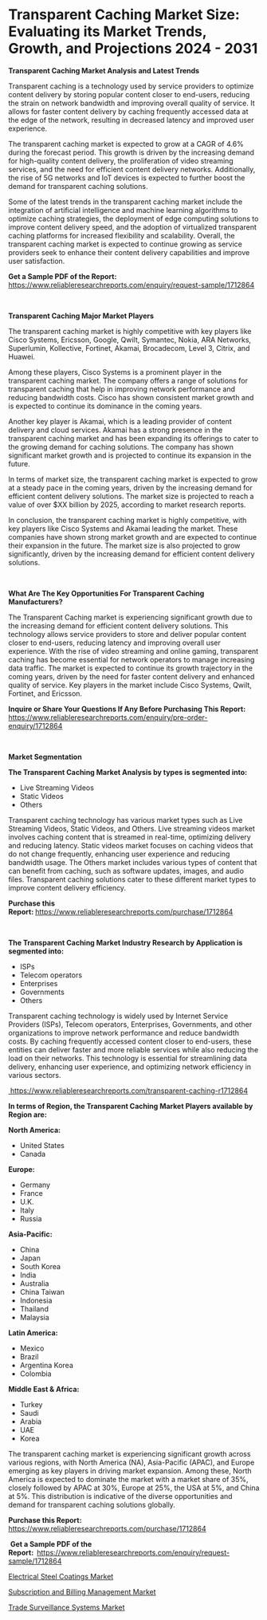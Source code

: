 <p><h1>Transparent Caching Market Size: Evaluating its Market Trends, Growth, and Projections 2024 - 2031</h1></p><p><strong>Transparent Caching Market Analysis and Latest Trends</strong></p>
<p><p>Transparent caching is a technology used by service providers to optimize content delivery by storing popular content closer to end-users, reducing the strain on network bandwidth and improving overall quality of service. It allows for faster content delivery by caching frequently accessed data at the edge of the network, resulting in decreased latency and improved user experience.</p><p>The transparent caching market is expected to grow at a CAGR of 4.6% during the forecast period. This growth is driven by the increasing demand for high-quality content delivery, the proliferation of video streaming services, and the need for efficient content delivery networks. Additionally, the rise of 5G networks and IoT devices is expected to further boost the demand for transparent caching solutions.</p><p>Some of the latest trends in the transparent caching market include the integration of artificial intelligence and machine learning algorithms to optimize caching strategies, the deployment of edge computing solutions to improve content delivery speed, and the adoption of virtualized transparent caching platforms for increased flexibility and scalability. Overall, the transparent caching market is expected to continue growing as service providers seek to enhance their content delivery capabilities and improve user satisfaction.</p></p>
<p><strong>Get a Sample PDF of the Report:&nbsp;</strong> <a href="https://www.reliableresearchreports.com/enquiry/request-sample/1712864">https://www.reliableresearchreports.com/enquiry/request-sample/1712864</a></p>
<p>&nbsp;</p>
<p><strong>Transparent Caching Major Market Players</strong></p>
<p><p>The transparent caching market is highly competitive with key players like Cisco Systems, Ericsson, Google, Qwilt, Symantec, Nokia, ARA Networks, Superlumin, Kollective, Fortinet, Akamai, Brocadecom, Level 3, Citrix, and Huawei.</p><p>Among these players, Cisco Systems is a prominent player in the transparent caching market. The company offers a range of solutions for transparent caching that help in improving network performance and reducing bandwidth costs. Cisco has shown consistent market growth and is expected to continue its dominance in the coming years.</p><p>Another key player is Akamai, which is a leading provider of content delivery and cloud services. Akamai has a strong presence in the transparent caching market and has been expanding its offerings to cater to the growing demand for caching solutions. The company has shown significant market growth and is projected to continue its expansion in the future.</p><p>In terms of market size, the transparent caching market is expected to grow at a steady pace in the coming years, driven by the increasing demand for efficient content delivery solutions. The market size is projected to reach a value of over $XX billion by 2025, according to market research reports.</p><p>In conclusion, the transparent caching market is highly competitive, with key players like Cisco Systems and Akamai leading the market. These companies have shown strong market growth and are expected to continue their expansion in the future. The market size is also projected to grow significantly, driven by the increasing demand for efficient content delivery solutions.</p></p>
<p>&nbsp;</p>
<p><strong>What Are The Key Opportunities For Transparent Caching Manufacturers?</strong></p>
<p><p>The Transparent Caching market is experiencing significant growth due to the increasing demand for efficient content delivery solutions. This technology allows service providers to store and deliver popular content closer to end-users, reducing latency and improving overall user experience. With the rise of video streaming and online gaming, transparent caching has become essential for network operators to manage increasing data traffic. The market is expected to continue its growth trajectory in the coming years, driven by the need for faster content delivery and enhanced quality of service. Key players in the market include Cisco Systems, Qwilt, Fortinet, and Ericsson.</p></p>
<p><strong>Inquire or Share Your Questions If Any Before Purchasing This Report:</strong> <a href="https://www.reliableresearchreports.com/enquiry/pre-order-enquiry/1712864">https://www.reliableresearchreports.com/enquiry/pre-order-enquiry/1712864</a></p>
<p>&nbsp;</p>
<p><strong>Market Segmentation</strong></p>
<p><strong>The Transparent Caching Market Analysis by types is segmented into:</strong></p>
<p><ul><li>Live Streaming Videos</li><li>Static Videos</li><li>Others</li></ul></p>
<p><p>Transparent caching technology has various market types such as Live Streaming Videos, Static Videos, and Others. Live streaming videos market involves caching content that is streamed in real-time, optimizing delivery and reducing latency. Static videos market focuses on caching videos that do not change frequently, enhancing user experience and reducing bandwidth usage. The Others market includes various types of content that can benefit from caching, such as software updates, images, and audio files. Transparent caching solutions cater to these different market types to improve content delivery efficiency.</p></p>
<p><strong>Purchase this Report:&nbsp;</strong><a href="https://www.reliableresearchreports.com/purchase/1712864">https://www.reliableresearchreports.com/purchase/1712864</a></p>
<p>&nbsp;</p>
<p><strong>The Transparent Caching Market Industry Research by Application is segmented into:</strong></p>
<p><ul><li>ISPs</li><li>Telecom operators</li><li>Enterprises</li><li>Governments</li><li>Others</li></ul></p>
<p><p>Transparent caching technology is widely used by Internet Service Providers (ISPs), Telecom operators, Enterprises, Governments, and other organizations to improve network performance and reduce bandwidth costs. By caching frequently accessed content closer to end-users, these entities can deliver faster and more reliable services while also reducing the load on their networks. This technology is essential for streamlining data delivery, enhancing user experience, and optimizing network efficiency in various sectors.</p></p>
<p><a href="https://www.reliableresearchreports.com/transparent-caching-r1712864">&nbsp;https://www.reliableresearchreports.com/transparent-caching-r1712864</a></p>
<p><strong>In terms of Region, the Transparent Caching Market Players available by Region are:</strong></p>
<p>
    <p> <strong> North America: </strong>
        <ul>
            <li>United States</li>
            <li>Canada</li>
        </ul>
        </p> 
    <p> <strong> Europe: </strong>
        <ul>
            <li>Germany</li>
            <li>France</li>
            <li>U.K.</li>
            <li>Italy</li>
            <li>Russia</li>
        </ul>
        </p> 
    <p> <strong> Asia-Pacific: </strong>
        <ul>
            <li>China</li>
            <li>Japan</li>
            <li>South Korea</li>
            <li>India</li>
            <li>Australia</li>
            <li>China Taiwan</li>
            <li>Indonesia</li>
            <li>Thailand</li>
            <li>Malaysia</li>
        </ul>
        </p> 
    <p> <strong> Latin America: </strong>
        <ul>
            <li>Mexico</li>
            <li>Brazil</li>
            <li>Argentina Korea</li>
            <li>Colombia</li>
        </ul>
        </p> 
    <p> <strong> Middle East & Africa: </strong>
        <ul>
            <li>Turkey</li>
            <li>Saudi</li>
            <li>Arabia</li>
            <li>UAE</li>
            <li>Korea</li>
        </ul>
    </p>
    </p>
<p><p>The transparent caching market is experiencing significant growth across various regions, with North America (NA), Asia-Pacific (APAC), and Europe emerging as key players in driving market expansion. Among these, North America is expected to dominate the market with a market share of 35%, closely followed by APAC at 30%, Europe at 25%, the USA at 5%, and China at 5%. This distribution is indicative of the diverse opportunities and demand for transparent caching solutions globally.</p></p>
<p><strong>Purchase this Report: </strong><a href="https://www.reliableresearchreports.com/purchase/1712864">https://www.reliableresearchreports.com/purchase/1712864</a></p>
<p>&nbsp;<strong>Get a Sample PDF of the Report:&nbsp;&nbsp;</strong><a href="https://www.reliableresearchreports.com/enquiry/request-sample/1712864">https://www.reliableresearchreports.com/enquiry/request-sample/1712864</a></p>
<p><strong></strong></p>
<p><p><a href="https://frill-swim-3cd.notion.site/Electrical-Steel-Coatings-Market-Research-Report-Unlocks-Analysis-on-the-Market-Financial-Status-Ma-22fabbf7adea474a990ade19ff732093">Electrical Steel Coatings Market</a></p><p><a href="https://github.com/kufem1/Market-Research-Report-List-2/blob/main/subscription-and-billing-management-market.md">Subscription and Billing Management Market</a></p><p><a href="https://github.com/singletonthaxterkelliehr2df/Market-Research-Report-List-1/blob/main/trade-surveillance-systems-market.md">Trade Surveillance Systems Market</a></p></p>